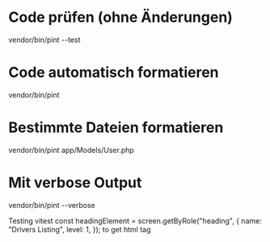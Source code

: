 # Code prüfen (ohne Änderungen)

vendor/bin/pint --test

# Code automatisch formatieren

vendor/bin/pint

# Bestimmte Dateien formatieren

vendor/bin/pint app/Models/User.php

# Mit verbose Output

vendor/bin/pint --verbose

Testing vitest
const headingElement = screen.getByRole("heading", {
name: "Drivers Listing",
level: 1,
});
to get html tag
